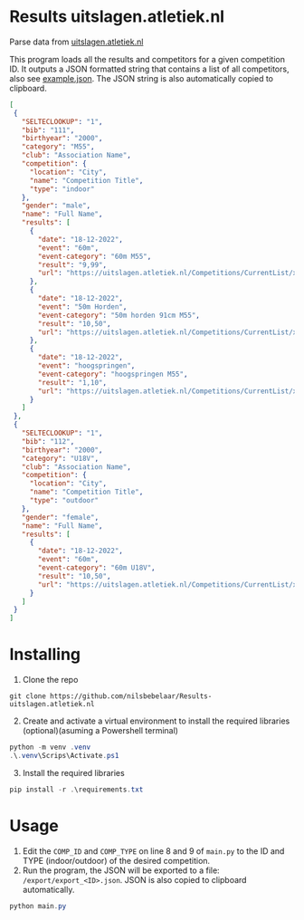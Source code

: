 # Results uitslagen.atletiek.nl
 Parse data from [uitslagen.atletiek.nl](https://uitslagen.atletiek.nl)

 This program loads all the results and competitors for a given competition ID. It outputs a JSON formatted string that contains a list of all competitors, also see [example.json](example.json). The JSON string is also automatically copied to clipboard.

 ```json
[
  {
    "SELTECLOOKUP": "1",
    "bib": "111",
    "birthyear": "2000",
    "category": "M55",
    "club": "Association Name",
    "competition": {
      "location": "City",
      "name": "Competition Title",
      "type": "indoor"
    },
    "gender": "male",
    "name": "Full Name",
    "results": [
      {
        "date": "18-12-2022",
        "event": "60m",
        "event-category": "60m M55",
        "result": "9,99",
        "url": "https://uitslagen.atletiek.nl/Competitions/CurrentList/xxxxx/xxxx"
      },
      {
        "date": "18-12-2022",
        "event": "50m Horden",
        "event-category": "50m horden 91cm M55",
        "result": "10,50",
        "url": "https://uitslagen.atletiek.nl/Competitions/CurrentList/xxxxx/xxxx"
      },
      {
        "date": "18-12-2022",
        "event": "hoogspringen",
        "event-category": "hoogspringen M55",
        "result": "1,10",
        "url": "https://uitslagen.atletiek.nl/Competitions/CurrentList/xxxxx/xxxx"
      }
    ]
  },
  {
    "SELTECLOOKUP": "1",
    "bib": "112",
    "birthyear": "2000",
    "category": "U18V",
    "club": "Association Name",
    "competition": {
      "location": "City",
      "name": "Competition Title",
      "type": "outdoor"
    },
    "gender": "female",
    "name": "Full Name",
    "results": [
      {
        "date": "18-12-2022",
        "event": "60m",
        "event-category": "60m U18V",
        "result": "10,50",
        "url": "https://uitslagen.atletiek.nl/Competitions/CurrentList/xxxxx/xxxx"
      }
    ]
  }
]
```

# Installing
1. Clone the repo
```
git clone https://github.com/nilsbebelaar/Results-uitslagen.atletiek.nl
```
2. Create and activate a virtual environment to install the required libraries (optional)(asuming a Powershell terminal)
```Powershell
python -m venv .venv
.\.venv\Scrips\Activate.ps1
```
3. Install the required libraries
```Powershell
pip install -r .\requirements.txt
```

# Usage
1. Edit the `COMP_ID` and `COMP_TYPE` on line 8 and 9 of `main.py` to the ID and TYPE (indoor/outdoor) of the desired competition.
2. Run the program, the JSON will be exported to a file: `/export/export_<ID>.json`. JSON is also copied to clipboard automatically.
```Powershell
python main.py
```